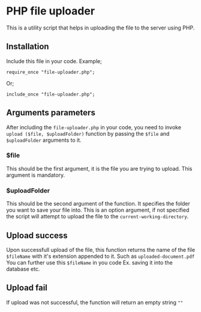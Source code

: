 # PHP file uploader
This is a utility script that helps in uploading the file to the server using PHP.

## Installation
Include this file in your code.
Example;
```
require_once "file-uploader.php";
```
Or;
```
include_once "file-uploader.php";
```

## Arguments parameters
After including the `file-uploader.php` in your code, you need to invoke `upload ($file, $uploadFolder)` function by passing the `$file` and `$uploadFolder` arguments to it.
### $file
This should be the first argument, it is the file you are trying to upload.
This argument is mandatory.

### $uploadFolder
This should be the second argument of the function.
It specifies the folder you want to save your file into. This is an option argument, if not specified the script will attempt to upload the file to the `current-working-directory`.

## Upload success
Upon successfull upload of the file, this function returns the name of the file `$fileName` with it's extension appended to it. Such as `uploaded-document.pdf`
You can further use this `$fileName` in you code Ex. saving it into the database etc.

## Upload fail
If upload was not successful, the function will return an empty string `""`